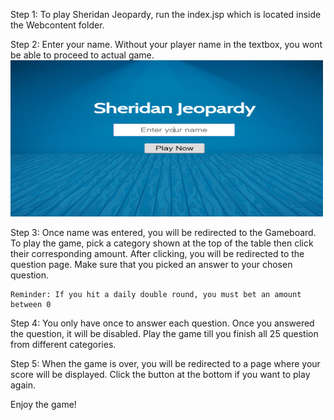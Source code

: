 
Step 1: To play Sheridan Jeopardy, run the index.jsp which is located inside the Webcontent folder.

Step 2: Enter your name. Without your player name in the textbox, you wont be able to proceed to actual game.
 <img src="ScreenShot/index.png" height="250px" width="500px" style="align:center;">

Step 3: Once name was entered, you will be redirected to the Gameboard. To play the game, pick a category shown at the top of the table then click their corresponding
	amount. After clicking, you will be redirected to the question page. Make sure that you picked an answer to your chosen question. 

	Reminder: If you hit a daily double round, you must bet an amount between 0 

Step 4: You only have once to answer each question. Once you answered the question, it will be disabled. Play the game till you finish all 25 question from different
	categories.

Step 5: When the game is over, you will be redirected to a page where your score will be displayed. Click the button at the bottom if you want to play again.



Enjoy the game!
